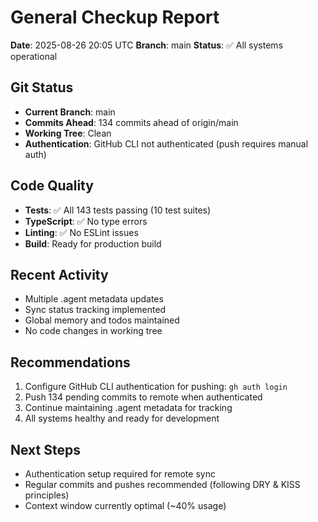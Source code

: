 # General Checkup Report
**Date**: 2025-08-26 20:05 UTC
**Branch**: main
**Status**: ✅ All systems operational

## Git Status
- **Current Branch**: main
- **Commits Ahead**: 134 commits ahead of origin/main
- **Working Tree**: Clean
- **Authentication**: GitHub CLI not authenticated (push requires manual auth)

## Code Quality
- **Tests**: ✅ All 143 tests passing (10 test suites)
- **TypeScript**: ✅ No type errors
- **Linting**: ✅ No ESLint issues
- **Build**: Ready for production build

## Recent Activity
- Multiple .agent metadata updates
- Sync status tracking implemented
- Global memory and todos maintained
- No code changes in working tree

## Recommendations
1. Configure GitHub CLI authentication for pushing: `gh auth login`
2. Push 134 pending commits to remote when authenticated
3. Continue maintaining .agent metadata for tracking
4. All systems healthy and ready for development

## Next Steps
- Authentication setup required for remote sync
- Regular commits and pushes recommended (following DRY & KISS principles)
- Context window currently optimal (~40% usage)